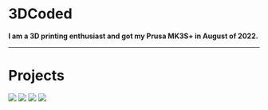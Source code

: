 # 3DCoded

**I am a 3D printing enthusiast and got my Prusa MK3S+ in August of 2022.**

---

# Projects

[![](https://github-readme-stats.vercel.app/api/pin/?username=3dcoded&repo=3ms)](https://github.com/3DCoded/3MS)
[![](https://github-readme-stats.vercel.app/api/pin/?username=3dcoded&repo=klipperscreen-3ms)](https://github.com/3DCoded/KlipperScreen-3MS)
[![](https://github-readme-stats.vercel.app/api/pin/?username=3dcoded&repo=dynamicmacros)](https://github.com/3DCoded/DynamicMacros)
[![](https://github-readme-stats.vercel.app/api/pin/?username=3dcoded&repo=klippermaintenance)](https://github.com/3DCoded/KlipperMaintenance)
